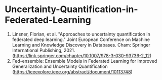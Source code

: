 # Uncertainty-Quantification-in-Federated-Learning
1. Linsner, Florian, et al. "Approaches to uncertainty quantification in federated deep learning." Joint European Conference on Machine Learning and Knowledge Discovery in Databases. Cham: Springer International Publishing, 2021. (https://link.springer.com/chapter/10.1007/978-3-030-93736-2_12)
2. Fed-ensemble: Ensemble Models in Federated Learning for Improved Generalization and Uncertainty Quantification (https://ieeexplore.ieee.org/abstract/document/10113748) 
